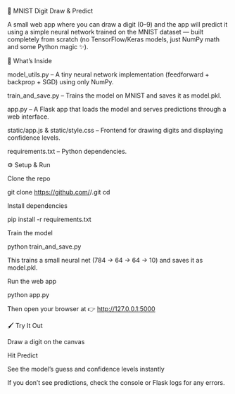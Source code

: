 🧠 MNIST Digit Draw & Predict

A small web app where you can draw a digit (0–9) and the app will predict it using a simple neural network trained on the MNIST dataset — built completely from scratch (no TensorFlow/Keras models, just NumPy math and some Python magic ✨).

🚀 What’s Inside

model_utils.py – A tiny neural network implementation (feedforward + backprop + SGD) using only NumPy.

train_and_save.py – Trains the model on MNIST and saves it as model.pkl.

app.py – A Flask app that loads the model and serves predictions through a web interface.

static/app.js & static/style.css – Frontend for drawing digits and displaying confidence levels.

requirements.txt – Python dependencies.

⚙️ Setup & Run

Clone the repo

git clone https://github.com/<your-username>/<your-repo-name>.git
cd <your-repo-name>


Install dependencies

pip install -r requirements.txt


Train the model

python train_and_save.py


This trains a small neural net (784 → 64 → 64 → 10) and saves it as model.pkl.

Run the web app

python app.py


Then open your browser at 👉 http://127.0.0.1:5000

🖌️ Try It Out

Draw a digit on the canvas

Hit Predict

See the model’s guess and confidence levels instantly

If you don’t see predictions, check the console or Flask logs for any errors.